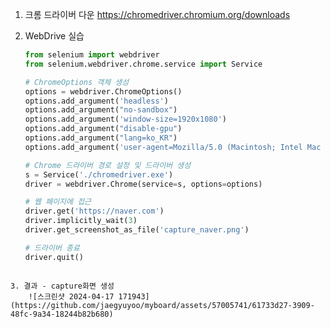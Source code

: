 1. 크롬 드라이버 다운 
	https://chromedriver.chromium.org/downloads

2. WebDrive 실습
	```python
	from selenium import webdriver
	from selenium.webdriver.chrome.service import Service
	
	# ChromeOptions 객체 생성
	options = webdriver.ChromeOptions()
	options.add_argument('headless')
	options.add_argument("no-sandbox")
	options.add_argument('window-size=1920x1080')
	options.add_argument("disable-gpu")
	options.add_argument("lang=ko_KR")
	options.add_argument('user-agent=Mozilla/5.0 (Macintosh; Intel Mac OS X 10_12_6) AppleWebKit/537.36 (KHTML, like Gecko) Chrome/61.0.3163.100 Safari/537.36')
	
	# Chrome 드라이버 경로 설정 및 드라이버 생성
	s = Service('./chromedriver.exe')
	driver = webdriver.Chrome(service=s, options=options)
	
	# 웹 페이지에 접근
	driver.get('https://naver.com')
	driver.implicitly_wait(3)
	driver.get_screenshot_as_file('capture_naver.png')
	
	# 드라이버 종료
	driver.quit()
```

3. 결과 - capture화면 생성
	![스크린샷 2024-04-17 171943](https://github.com/jaegyuyoo/myboard/assets/57005741/61733d27-3909-48fc-9a34-18244b82b680)
